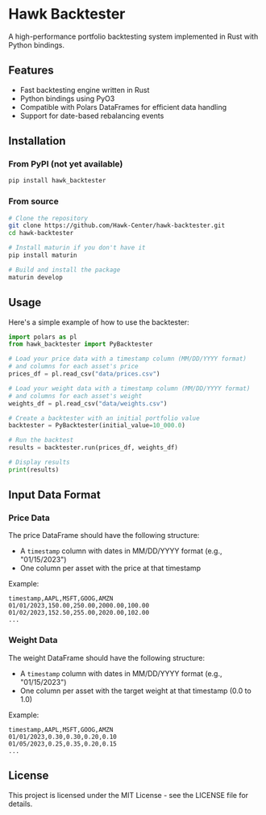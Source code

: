# Hawk Backtester

A high-performance portfolio backtesting system implemented in Rust with Python bindings.

## Features

- Fast backtesting engine written in Rust
- Python bindings using PyO3
- Compatible with Polars DataFrames for efficient data handling
- Support for date-based rebalancing events

## Installation

### From PyPI (not yet available)

```bash
pip install hawk_backtester
```

### From source

```bash
# Clone the repository
git clone https://github.com/Hawk-Center/hawk-backtester.git
cd hawk-backtester

# Install maturin if you don't have it
pip install maturin

# Build and install the package
maturin develop
```

## Usage

Here's a simple example of how to use the backtester:

```python
import polars as pl
from hawk_backtester import PyBacktester

# Load your price data with a timestamp column (MM/DD/YYYY format)
# and columns for each asset's price
prices_df = pl.read_csv("data/prices.csv")

# Load your weight data with a timestamp column (MM/DD/YYYY format)
# and columns for each asset's weight
weights_df = pl.read_csv("data/weights.csv")

# Create a backtester with an initial portfolio value
backtester = PyBacktester(initial_value=10_000.0)

# Run the backtest
results = backtester.run(prices_df, weights_df)

# Display results
print(results)
```

## Input Data Format

### Price Data

The price DataFrame should have the following structure:
- A `timestamp` column with dates in MM/DD/YYYY format (e.g., "01/15/2023")
- One column per asset with the price at that timestamp

Example:

```
timestamp,AAPL,MSFT,GOOG,AMZN
01/01/2023,150.00,250.00,2000.00,100.00
01/02/2023,152.50,255.00,2020.00,102.00
...
```

### Weight Data

The weight DataFrame should have the following structure:
- A `timestamp` column with dates in MM/DD/YYYY format (e.g., "01/15/2023")
- One column per asset with the target weight at that timestamp (0.0 to 1.0)

Example:

```
timestamp,AAPL,MSFT,GOOG,AMZN
01/01/2023,0.30,0.30,0.20,0.10
01/05/2023,0.25,0.35,0.20,0.15
...
```
## License

This project is licensed under the MIT License - see the LICENSE file for details.

